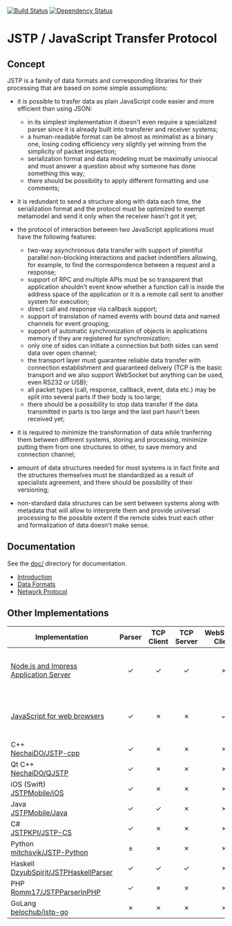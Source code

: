 [![Build Status](https://travis-ci.org/metarhia/JSTP.svg?branch=master)](https://travis-ci.org/metarhia/JSTP)
[![Dependency Status](https://david-dm.org/metarhia/JSTP.svg)](https://david-dm.org/metarhia/JSTP)

# JSTP / JavaScript Transfer Protocol

## Concept

JSTP is a family of data formats and corresponding libraries for their
processing that are based on some simple assumptions:

* it is possible to trasfer data as plain JavaScript code easier and
  more efficient than using JSON:
  - in its simplest implementation it doesn't even require a specialized
    parser since it is already built into transferer and receiver systems;
  - a human-readable format can be almost as minimalist as a binary one,
    losing coding efficiency very slightly yet winning from the simplicity
    of packet inspection;
  - serialization format and data modeling must be maximally univocal and
    must answer a question about why someone has done something this way;
  - there should be possibility to apply different formatting and use
    comments;

* it is redundant to send a structure along with data each time, the
  serialization format and the protocol must be optimized to exempt
  metamodel and send it only when the receiver hasn't got it yet;

* the protocol of interaction between two JavaScript applications must
  have the following features:
  - two-way asynchronous data transfer with support of plentiful parallel
    non-blocking interactions and packet indentifiers allowing, for example,
    to find the correspondence between a request and a response;
  - support of RPC and multiple APIs must be so transparent that application
    shouldn't event know whether a function call is inside the address space
    of the application or it is a remote call sent to another system for
    execution;
  - direct call and response via callback support;
  - support of translation of named events with bound data and named channels
    for event grouping;
  - support of automatic synchronization of objects in applications memory
    if they are registered for synchronization;
  - only one of sides can initiate a connection but both sides can send data
    over open channel;
  - the transport layer must guarantee reliable data transfer with connection
    establishment and guaranteed delivery (TCP is the basic transport and we
    also support WebSocket but anything can be used, even RS232 or USB);
  - all packet types (call, response, callback, event, data etc.) may be split
    into several parts if their body is too large;
  - there should be a possibility to stop data transfer if the data transmitted
    in parts is too large and the last part hasn't been received yet;

* it is required to minimize the transformation of data while tranferring them
  between different systems, storing and processing, minimize putting them from
  one structures to other, to save memory and connection channel;

* amount of data structures needed for most systems is in fact finite and the
  structures themselves must be standardized as a result of specialists
  agreement, and there should be possibility of their versioning;

* non-standard data structures can be sent between systems along with metadata
  that will allow to interprete them and provide universal processing to the
  possible extent if the remote sides trust each other and formalization of
  data doesn't make sense.

## Documentation

See the [doc/](https://github.com/metarhia/JSTP/tree/master/doc) directory
for documentation.

* [Introduction](doc/intro.md)
* [Data Formats](doc/data-formats.md)
* [Network Protocol](doc/protocol.md)

## Other Implementations

| Implementation | Parser | TCP Client | TCP Server | WebSocket Client | WebSocket Server | Status |
| --- | :---: | :---: | :---: | :---: | :---: | --- |
| [Node.js and Impress Application Server](https://github.com/metarhia/Impress/blob/master/lib/api.jstp.js) | ✓ | ✓ | ✓ | ✗ | ✓ | proof of concept, will be replaced with this library soon |
| [JavaScript for web browsers](https://github.com/metarhia/Impress/blob/master/applications/example/static/js/impress.js) | ✓ | ✗ | ✗ | ✓ | ✗ | proof of concept, will be replaced with this library soon |
| C++<br>[NechaiDO/JSTP-cpp](https://github.com/NechaiDO/JSTP-cpp) | ✓ | ✗ | ✗ | ✗ | ✗ | stable |
| Qt C++<br>[NechaiDO/QJSTP](https://github.com/NechaiDO/QJSTP) | ✓ | ✗ | ✗ | ✗ | ✗ | stable |
| iOS (Swift)<br>[JSTPMobile/iOS](https://github.com/JSTPMobile/iOS) | ✓ | ✗ | ✗ | ✗ | ✗ | in development |
| Java<br>[JSTPMobile/Java](https://github.com/JSTPMobile/Java) | ✓ | ✓ | ✗ | ✗ | ✗ | stable |
| C#<br>[JSTPKPI/JSTP-CS](https://github.com/JSTPKPI/JSTP-CS) | ✓ | ✗ | ✗ | ✗ | ✗ | stable |
| Python<br>[mitchsvik/JSTP-Python](https://github.com/mitchsvik/JSTP-Python) | ± | ✗ | ✗ | ✗ | ✗ | proof of concept |
| Haskell<br>[DzyubSpirit/JSTPHaskellParser](https://github.com/DzyubSpirit/JSTPHaskellParser) | ✓ | ✓ | ✓ | ✗ | ✗ | stable |
| PHP<br>[Romm17/JSTPParserInPHP](https://github.com/Romm17/JSTPParserInPHP) | ✓ | ✗ | ✗ | ✗ | ✗ | stable |
| GoLang<br>[belochub/jstp-go](https://github.com/belochub/jstp-go) | ✗ | ✗ | ✗ | ✗ | ✗ | in development |
